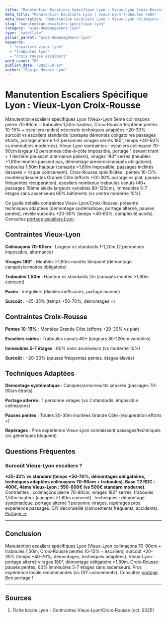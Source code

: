 ```yaml
---
title: "Manutention Escaliers Spécifique Lyon : Vieux-Lyon Croix-Rousse"
meta_title: "Manutention Escaliers Lyon | Vieux-Lyon Traboules +20%"
meta_description: "Manutention escaliers Lyon : Vieux-Lyon colimaçons 70cm + traboules, Croix-Rousse pentes. Surcoût +20-30%, techniques pros adaptées."
slug: "manutention-escaliers-specifique-lyon"
category: "aide-demenagement-lyon"
type: "satellite"
pilier_parent: "aide-demenagement-lyon"
keywords:
  - "escaliers vieux lyon"
  - "traboules lyon"
  - "croix rousse escaliers"
word_count: 700
publish_date: "2025-10-18"
author: "Équipe Moverz Lyon"
---
```


# Manutention Escaliers Spécifique Lyon : Vieux-Lyon Croix-Rousse

Manutention escaliers spécifiques Lyon (Vieux-Lyon 5ème colimaçons pierre 70-90cm + traboules 1,50m hauteur, Croix-Rousse 1er/4ème pentes 10-15% + escaliers raides) nécessite techniques adaptées +20-30% surcoût vs escaliers standards (canapés démontés obligatoires passages étroits, portage alterné 1-2 personnes virages serrés 180°, temps +40-60% vs immeubles modernes). Vieux-Lyon contraintes : escaliers colimaçon 70-90cm largeur (2 personnes côte-à-côte impossible, portage 1 devant tirant + 1 derrière poussant alternance paliers), virages 180° serrés (meubles >1,60m montés passent pas, démontage armoires/canapés obligatoire), traboules 1,50m hauteur (canapés >1,60m impossible, passages inclinés désaxés = risque coincement). Croix-Rousse spécificités : pentes 10-15% montées/descentes Grande Côte (efforts +20-30% portage vs plat, pauses fréquentes récupération), escaliers nombreux traboules canuts (40+ passages 19ème siècle largeurs variables 80-120cm), immeubles 5-7 étages sans ascenseurs 60% bâtiments (vs centre moderne 10%).

Ce guide détaille contraintes Vieux-Lyon/Croix-Rousse, présente techniques adaptées (démontage systématique, portage alterné, pauses pentes), révèle surcoûts +20-30% (temps +40-60%, complexité accès). Consultez [portage escaliers Lyon](/blog/satellites/aide-portage-escaliers-lyon).

## Contraintes Vieux-Lyon

**Colimaçons 70-90cm** : Largeur vs standards 1-1,20m (2 personnes impossible, alternance)

**Virages 180°** : Meubles >1,60m montés bloquent (démontage canapés/armoires obligatoire)

**Traboules 1,50m** : Hauteur vs standards 2m (canapés montés >1,60m coincent)

**Pavés** : Irréguliers (diables inefficaces, portage manuel)

**Surcoût** : +25-35% (temps +50-70%, démontages +)

## Contraintes Croix-Rousse

**Pentes 10-15%** : Montées Grande Côte (efforts +20-30% vs plat)

**Escaliers raides** : Traboules canuts 40+ (largeurs 80-120cm variables)

**Immeubles 5-7 étages** : 60% sans ascenseurs (vs moderne 10%)

**Surcoût** : +20-30% (pauses fréquentes pentes, étages élevés)

## Techniques Adaptées

**Démontage systématique** : Canapés/armoires/lits séparés (passages 70-90cm étroits)

**Portage alterné** : 1 personne virages (vs 2 standards, impossible colimaçons)

**Pauses pentes** : Toutes 20-30m montées Grande Côte (récupération efforts +)

**Repérages** : Pros expérience Vieux-Lyon connaissent passages/techniques (vs génériques bloquent)

## Questions Fréquentes

### Surcoût Vieux-Lyon escaliers ?

**+25-35% vs standard (temps +50-70%, démontages obligatoires, techniques adaptées colimaçons 70-90cm + traboules). Base T2 RDC : 400€, 4ème Vieux-Lyon : 550-600€ (vs 500€ standard moderne).** Contraintes : colimaçons pierre 70-90cm, virages 180° serrés, traboules 1,50m hauteur (canapés >1,60m coincent). Techniques : démontage systématique, portage alterné 1 personne virages, repérages pros expérience passages. DIY déconseillé (coincements fréquents, accidents). [Portage →](/blog/satellites/aide-portage-escaliers-lyon)

---

## Conclusion

Manutention escaliers spécifiques Lyon (Vieux-Lyon colimaçons 70-90cm + traboules 1,50m, Croix-Rousse pentes 10-15% + escaliers) surcoût +20-35% (temps +40-70%, démontages, techniques adaptées). Vieux-Lyon : portage alterné virages 180°, démontage obligatoire >1,60m. Croix-Rousse : pauses pentes, 60% immeubles 5-7 étages sans ascenseurs. Pros expérience locale recommandés (vs DIY coincements). Consultez [portage](/blog/satellites/aide-portage-escaliers-lyon). Bon portage !

---

## Sources

1. Fiche locale Lyon - Contraintes Vieux-Lyon/Croix-Rousse (oct. 2025)


